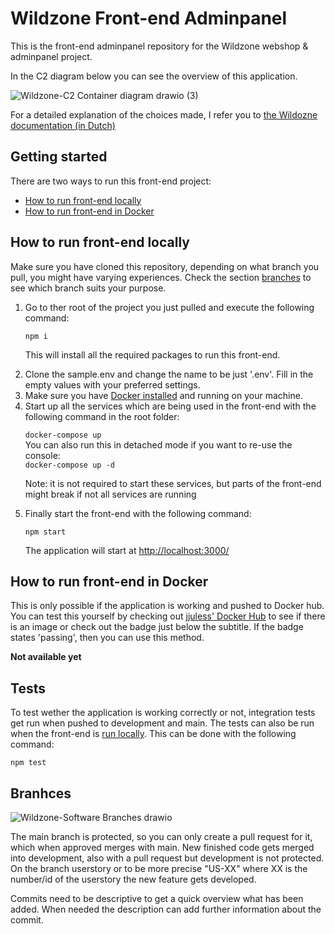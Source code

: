 # Wildzone Front-end Adminpanel

This is the front-end adminpanel repository for the Wildzone webshop & adminpanel project.

In the C2 diagram below you can see the overview of this application.

![Wildzone-C2 Container diagram drawio (3)](https://user-images.githubusercontent.com/73841047/149792794-d9613d19-3aaa-4673-95ae-ec1a562c2e7c.png)

For a detailed explanation of the choices made, I refer you to <a href="https://github.com/S3-IP-Jules-Houben-Fontys/Wildzone-documentation">the Wildozne documentation (in Dutch)</a>

## Getting started

There are two ways to run this front-end project:

<ul>
    <li><a href="#run">How to run front-end locally</a></li>
    <li><a href="#docker">How to run front-end in Docker</a></li>
</ul>

<h2 id="run">How to run front-end locally</h2>

Make sure you have cloned this repository, depending on what branch you pull, you might have varying experiences. Check the section <a href="#branches">branches</a> to see which branch suits your purpose.

<ol>
<li>Go to ther root of the project you just pulled and execute the following command:</li>
  
`npm i`

This will install all the required packages to run this front-end.
  
<li>Clone the sample.env and change the name to be just '.env'. Fill in the empty values with your preferred settings.</li>
<li>Make sure you have <a href="https://www.docker.com/get-started">Docker installed</a> and running on your machine.</li>
<li>Start up all the services which are being used in the front-end with the following command in the root folder:</li>

`docker-compose up` <br>
You can also run this in detached mode if you want to re-use the console:<br>
`docker-compose up -d`

Note: it is not required to start these services, but parts of the front-end might break if not all services are running 
  
<li>Finally start the front-end with the following command:</li>
  
`npm start` 

  The application will start at <a href="http://localhost:3000/">http://localhost:3000/</a>
 
</ol>

<h2 id="docker">How to run front-end in Docker</h2>

This is only possible if the application is working and pushed to Docker hub. You can test this yourself by checking out <a href="https://hub.docker.com/repository/docker/jjuless/wildzone-front-end-adminpanel">jjuless' Docker Hub</a> to see if there is an image or check out the badge just below the subtitle. If the badge states 'passing', then you can use this method.

**Not available yet**

<h2 id="tests">Tests</h2>
To test wether the application is working correctly or not, integration tests get run when pushed to development and main. The tests can also be run when the front-end is <a href="#run">run locally</a>. This can be done with the following command:

`npm test`


<h2 id="branches">Branhces</h2>

![Wildzone-Software Branches drawio](https://user-images.githubusercontent.com/73841047/143588680-91d9ee14-e0ad-4790-bcad-021cdfcdaf89.png)

The main branch is protected, so you can only create a pull request for it, which when approved merges with main. New finished code gets merged into development, also with a pull request but development is not protected. On the branch userstory or to be more precise "US-XX" where XX is the number/id of the userstory the new feature gets developed. 

Commits need to be descriptive to get a quick overview what has been added. When needed the description can add further information about the commit. 
